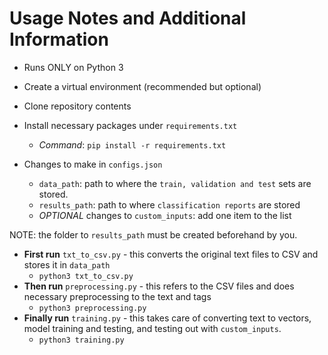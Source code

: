 # Usage Notes and Additional Information

- Runs ONLY on Python 3
- Create a virtual environment (recommended but optional)
- Clone repository contents
- Install necessary packages under `requirements.txt`
  - *Command*: `pip install -r requirements.txt`

- Changes to make in `configs.json`
  - `data_path`: path to where the `train, validation and test` sets are stored.
  - `results_path`: path to where `classification reports` are stored
  - *OPTIONAL* changes to `custom_inputs`: add one item to the list
 
NOTE: the folder to `results_path` must be created beforehand by you.

- **First run** `txt_to_csv.py` - this converts the original text files to CSV and stores it in `data_path`
  - `python3 txt_to_csv.py`
- **Then run** `preprocessing.py` - this refers to the CSV files and does necessary preprocessing to the text and tags
  - `python3 preprocessing.py`
- **Finally run** `training.py` - this takes care of converting text to vectors, model training and testing, and testing out with `custom_inputs`.
  - `python3 training.py`

